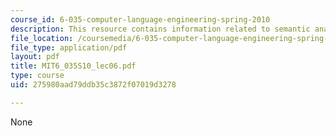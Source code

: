 ```yaml
---
course_id: 6-035-computer-language-engineering-spring-2010
description: This resource contains information related to semantic analysis.
file_location: /coursemedia/6-035-computer-language-engineering-spring-2010/275980aad79ddb35c3872f07019d3278_MIT6_035S10_lec06.pdf
file_type: application/pdf
layout: pdf
title: MIT6_035S10_lec06.pdf
type: course
uid: 275980aad79ddb35c3872f07019d3278

---
```

None